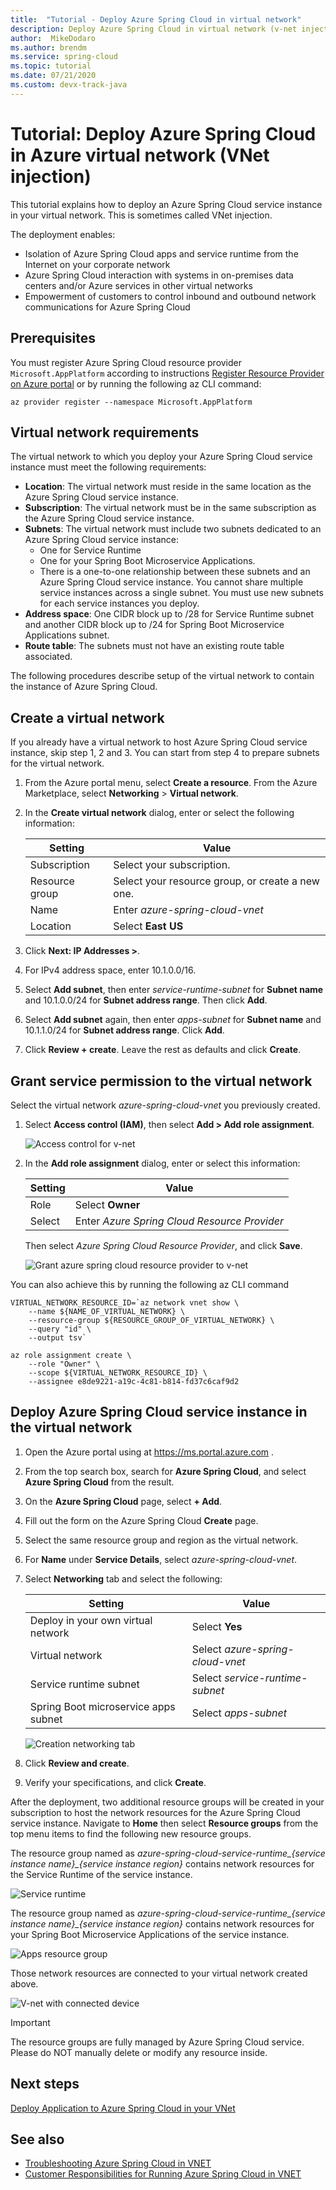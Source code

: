 ```yaml
---
title:  "Tutorial - Deploy Azure Spring Cloud in virtual network"
description: Deploy Azure Spring Cloud in virtual network (v-net injection).
author:  MikeDodaro
ms.author: brendm
ms.service: spring-cloud
ms.topic: tutorial
ms.date: 07/21/2020
ms.custom: devx-track-java
---
```


# Tutorial: Deploy Azure Spring Cloud in Azure virtual network (VNet injection)

This tutorial explains how to deploy an Azure Spring Cloud service instance in your virtual network. This is sometimes called VNet injection.  

The deployment enables:

* Isolation of Azure Spring Cloud apps and service runtime from the Internet​ on your corporate network​
* Azure Spring Cloud interaction with systems in ​on-premises data centers ​and/or Azure services in other virtual networks
* Empowerment of customers to control inbound and outbound network communications for Azure Spring Cloud

## Prerequisites
You must register Azure Spring Cloud resource provider `Microsoft.AppPlatform` according to instructions [Register Resource Provider on Azure portal](https://docs.microsoft.com/azure/azure-resource-manager/management/resource-providers-and-types#azure-portal) or by running the following az CLI command:

```azurecli
az provider register --namespace Microsoft.AppPlatform
```
## Virtual network requirements
The virtual network to which you deploy your Azure Spring Cloud service instance must meet the following requirements:

* **Location**: The virtual network must reside in the same location as the Azure Spring Cloud service instance.
* **Subscription**: The virtual network must be in the same subscription as the Azure Spring Cloud service instance.
* **Subnets**: The virtual network must include two subnets dedicated to an Azure Spring Cloud service instance: 
    * One for Service Runtime
    * One for your Spring Boot Microservice Applications. 
    * There is a one-to-one relationship between these subnets and an Azure Spring Cloud service instance. You cannot share multiple service instances across a single subnet. You must use new subnets for each service instances you deploy.
* **Address space**: One CIDR block up to /28 for Service Runtime subnet and another CIDR block up to /24 for Spring Boot Microservice Applications subnet.
* **Route table**: The subnets must not have an existing route table associated.

The following procedures describe setup of the virtual network to contain the instance of Azure Spring Cloud.

## Create a virtual network
If you already have a virtual network to host Azure Spring Cloud service instance, skip step 1, 2 and 3. You can start from step 4 to prepare subnets for the virtual network.

1. From the Azure portal menu, select **Create a resource**. From the Azure Marketplace, select **Networking** > **Virtual network**.

1. In the **Create virtual network** dialog, enter or select the following information:

    |Setting          |Value                                             |
    |-----------------|--------------------------------------------------|
    |Subscription     |Select your subscription.                         |
    |Resource group   |Select your resource group, or create a new one.  |
    |Name             |Enter *azure-spring-cloud-vnet*                   |
    |Location         |Select **East US**                                |

1. Click **Next: IP Addresses >**. 
 
1. For IPv4 address space, enter 10.1.0.0/16.

1. Select **Add subnet**, then enter *service-runtime-subnet* for **Subnet name** and 10.1.0.0/24 for **Subnet address range**. Then click **Add**.

1. Select **Add subnet** again, then enter *apps-subnet* for **Subnet name** and 10.1.1.0/24 for **Subnet address range**.  Click **Add**.

1. Click **Review + create**. Leave the rest as defaults and click **Create**.

## Grant service permission to the virtual network

Select the virtual network *azure-spring-cloud-vnet* you previously created.

1. Select **Access control (IAM)**, then select **Add > Add role assignment**.

    ![Access control for v-net](./media/spring-cloud-v-net-injection/access-control.png)

2. In the **Add role assignment** dialog, enter or select this information:

    |Setting  |Value                                             |
    |---------|--------------------------------------------------|
    |Role     |Select **Owner**                                  |
    |Select   |Enter *Azure Spring Cloud Resource Provider*      |

    Then select *Azure Spring Cloud Resource Provider*, and click **Save**.

    ![Grant azure spring cloud resource provider to v-net](./media/spring-cloud-v-net-injection/grant-azure-spring-cloud-resource-provider-to-vnet.png)

You can also achieve this by running the following az CLI command

```azurecli
VIRTUAL_NETWORK_RESOURCE_ID=`az network vnet show \
    --name ${NAME_OF_VIRTUAL_NETWORK} \
    --resource-group ${RESOURCE_GROUP_OF_VIRTUAL_NETWORK} \
    --query "id" \
    --output tsv`

az role assignment create \
    --role "Owner" \
    --scope ${VIRTUAL_NETWORK_RESOURCE_ID} \
    --assignee e8de9221-a19c-4c81-b814-fd37c6caf9d2
```

## Deploy Azure Spring Cloud service instance in the virtual network

1. Open the Azure portal using at https://ms.portal.azure.com .

1. From the top search box, search for **Azure Spring Cloud**, and select **Azure Spring Cloud** from the result.

1. On the **Azure Spring Cloud** page, select **+ Add**.

1. Fill out the form on the Azure Spring Cloud **Create** page. 

1. Select the same resource group and region as the virtual network.

1. For **Name** under **Service Details**, select *azure-spring-cloud-vnet*.

1. Select **Networking** tab and select the following:

    |Setting                                |Value                                             |
    |---------------------------------------|--------------------------------------------------|
    |Deploy in your own virtual network     |Select **Yes**                                    |
    |Virtual network                        |Select *azure-spring-cloud-vnet*                  |
    |Service runtime subnet                 |Select *service-runtime-subnet*                   |
    |Spring Boot microservice apps subnet   |Select *apps-subnet*                              |

    ![Creation networking tab](./media/spring-cloud-v-net-injection/creation-blade-networking-tab.png)

1. Click **Review and create**.

1. Verify your specifications, and click **Create**.

After the deployment, two additional resource groups will be created in your subscription to host the network resources for the Azure Spring Cloud service instance.  Navigate to **Home** then select **Resource groups** from the top menu items to find the following new resource groups.

The resource group named as *azure-spring-cloud-service-runtime_{service instance name}_{service instance region}* contains network resources for the Service Runtime of the service instance.

  ![Service runtime](./media/spring-cloud-v-net-injection/service-runtime-resource-group.png)

The resource group named as *azure-spring-cloud-service-runtime_{service instance name}_{service instance region}* contains network resources for your Spring Boot Microservice Applications of the service instance.

  ![Apps resource group](./media/spring-cloud-v-net-injection/apps-resource-group.png)

Those network resources are connected to your virtual network created above.

  ![V-net with connected device](./media/spring-cloud-v-net-injection/vnet-with-connected-device.png)

   > [!Important]
   > The resource groups are fully managed by Azure Spring Cloud service. Please do NOT manually delete or modify any resource inside.

## Next steps

[Deploy Application to Azure Spring Cloud in your VNet](https://github.com/microsoft/vnet-in-azure-spring-cloud/blob/master/02-deploy-application-to-azure-spring-cloud-in-your-vnet.md)

## See also

- [Troubleshooting Azure Spring Cloud in VNET](https://github.com/microsoft/vnet-in-azure-spring-cloud/blob/master/05-troubleshooting-azure-spring-cloud-in-vnet.md)
- [Customer Responsibilities for Running Azure Spring Cloud in VNET](https://github.com/microsoft/vnet-in-azure-spring-cloud/blob/master/06-customer-responsibilities-for-running-azure-spring-cloud-in-vnet.md)